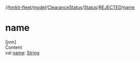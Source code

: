 //[hmkit-fleet](../../../../../index.md)/[model](../../../index.md)/[ClearanceStatus](../../index.md)/[Status](../index.md)/[REJECTED](index.md)/[name](name.md)



# name  
[jvm]  
Content  
val [name](name.md): [String](https://kotlinlang.org/api/latest/jvm/stdlib/kotlin/-string/index.html)  



